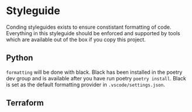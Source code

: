 # Styleguide

Conding styleguides exists to ensure constistant formatting of code. Everything in this styleguide should be enforced and supported by tools which are available out of the box if you copy this project.

## Python

`formatting` will be done with black. Black has been installed in the poetry dev group and is available after you have run poetry `poetry install`. Black is set as the default formatting provider in `.vscode/settings.json`.

## Terraform